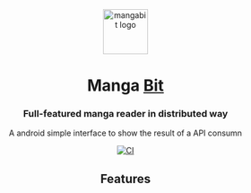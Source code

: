 <div align="center">

<img src=".github/assets/logo.png" alt="mangabit logo" title="mangabit logo" width="80"/>

# Manga [Bit](#)

### Full-featured manga reader in distributed way
A android simple interface to show the result of a API consumn

[![CI](https://img.shields.io/github/actions/workflow/status/eramoss/mangabit/build_test.yml?labelColor=27303D)](https://github.com/eramoss/mangabit/actions/workflows/build_test.yml)


## Features





